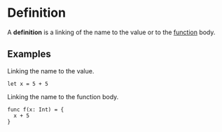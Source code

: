 # Definition

A **definition** is a linking of the name to the value or to the [function](/en/ride/functions.md) body.

## Examples

Linking the name to the value.

``` ride
let x = 5 + 5
```

Linking the name to the function body.

``` ride
func f(x: Int) = {
  x + 5
}
```
